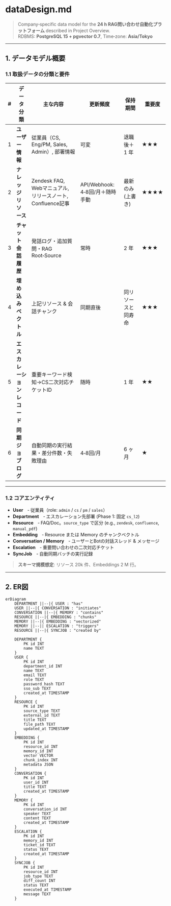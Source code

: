 # dataDesign.md  
> Company‑specific data model for the **24 h RAG問い合わせ自動化プラットフォーム** described in Project Overview.  
> RDBMS: **PostgreSQL 15 + pgvector 0.7**,   Time‑zone: **Asia/Tokyo**

---

## 1. データモデル概要

### 1.1 取扱データの分類と要件
| # | データ分類 | 主な内容 | 更新頻度 | 保持期間 | 重要度 |
|---|-----------|---------|---------|---------|-------|
| 1 | **ユーザー情報** | 従業員（CS, Eng/PM, Sales, Admin）, 部署情報 | 可変 | 退職後＋1 年 | ★★★ |
| 2 | **ナレッジリソース** | Zendesk FAQ, Webマニュアル, リリースノート, Confluence記事 | API/Webhook: 4‑8回/月＋随時手動 | 最新のみ (上書き) | ★★★★ |
| 3 | **チャット会話履歴** | 発話ログ・追加質問・RAG Root‑Source | 常時 | 2 年 | ★★★ |
| 4 | **埋め込みベクトル** | 上記リソース & 会話チャンク | 同期直後 | 同リソースと同寿命 | ★★★ |
| 5 | **エスカレーションレコード** | 重要キーワード検知→CS二次対応チケットID | 随時 | 1 年 | ★★ |
| 6 | **同期ジョブログ** | 自動同期の実行結果・差分件数・失敗理由 | 4‑8回/月 | 6 ヶ月 | ★ |

---

### 1.2 コアエンティティ
- **User**　‐ 従業員（role: `admin` / `cs` / `pm` / `sales`）
- **Department**　‐ エスカレーション先部署 (Phase 1: 固定 `cs_l2`)
- **Resource**　‐ FAQ/Doc。`source_type` で区分 (e.g., `zendesk`, `confluence`, `manual_pdf`)
- **Embedding**　‐ Resource または Memory のチャンクベクトル
- **Conversation / Memory**　‐ ユーザーとBotの対話スレッド & メッセージ
- **Escalation**　‐ 重要問い合わせの二次対応チケット
- **SyncJob**　‐ 自動同期バッチの実行記録

> **スキーマ規模想定**: リソース 20k 件、Embeddings 2 M 行。

---

## 2. ER図

```mermaid
erDiagram
    DEPARTMENT ||--|{ USER : "has"
    USER ||--|{ CONVERSATION : "initiates"
    CONVERSATION ||--|{ MEMORY : "contains"
    RESOURCE ||--|{ EMBEDDING : "chunks"
    MEMORY ||--|{ EMBEDDING : "vectorized"
    MEMORY ||--|| ESCALATION : "triggers"
    RESOURCE ||--|{ SYNCJOB : "created by"

    DEPARTMENT {
        PK id INT
        name TEXT
    }
    USER {
        PK id INT
        department_id INT
        name TEXT
        email TEXT
        role TEXT
        password_hash TEXT
        sso_sub TEXT
        created_at TIMESTAMP
    }
    RESOURCE {
        PK id INT
        source_type TEXT
        external_id TEXT
        title TEXT
        file_path TEXT
        updated_at TIMESTAMP
    }
    EMBEDDING {
        PK id INT
        resource_id INT
        memory_id INT
        vector VECTOR
        chunk_index INT
        metadata JSON
    }
    CONVERSATION {
        PK id INT
        user_id INT
        title TEXT
        created_at TIMESTAMP
    }
    MEMORY {
        PK id INT
        conversation_id INT
        speaker TEXT
        content TEXT
        created_at TIMESTAMP
    }
    ESCALATION {
        PK id INT
        memory_id INT
        ticket_id TEXT
        status TEXT
        created_at TIMESTAMP
    }
    SYNCJOB {
        PK id INT
        resource_id INT
        job_type TEXT
        diff_count INT
        status TEXT
        executed_at TIMESTAMP
        message TEXT
    }
